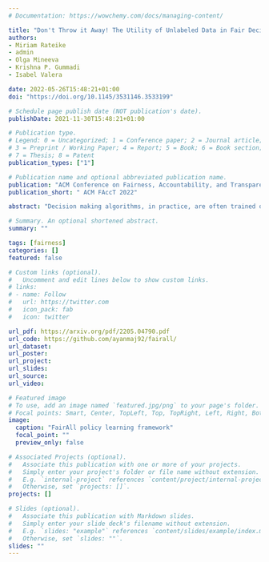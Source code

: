```yaml
---
# Documentation: https://wowchemy.com/docs/managing-content/

title: "Don't Throw it Away! The Utility of Unlabeled Data in Fair Decision Making"
authors: 
- Miriam Rateike
- admin
- Olga Mineeva
- Krishna P. Gummadi
- Isabel Valera

date: 2022-05-26T15:48:21+01:00
doi: "https://doi.org/10.1145/3531146.3533199"

# Schedule page publish date (NOT publication's date).
publishDate: 2021-11-30T15:48:21+01:00

# Publication type.
# Legend: 0 = Uncategorized; 1 = Conference paper; 2 = Journal article;
# 3 = Preprint / Working Paper; 4 = Report; 5 = Book; 6 = Book section;
# 7 = Thesis; 8 = Patent
publication_types: ["1"]

# Publication name and optional abbreviated publication name.
publication: "ACM Conference on Fairness, Accountability, and Transparency, 2022"
publication_short: " ACM FAccT 2022"

abstract: "Decision making algorithms, in practice, are often trained on data that exhibits a variety of biases. Decision-makers often aim to take decisions based on some ground-truth target that is assumed or expected to be unbiased, i.e., equally distributed across socially salient groups. In many practical settings, the ground-truth cannot be directly observed, and instead, we have to rely on a biased proxy measure of the ground-truth, i.e., biased labels, in the data. In addition, data is often selectively labeled, i.e., even the biased labels are only observed for a small fraction of the data that received a positive decision. To overcome label and selection biases, recent work proposes to learn stochastic, exploring decision policies via i) online training of new policies at each time-step and ii) enforcing fairness as a constraint on performance. However, the existing approach uses only labeled data, disregarding a large amount of unlabeled data, and thereby suffers from high instability and variance in the learned decision policies at different times. In this paper, we propose a novel method based on a variational autoencoder for practical fair decision-making. Our method learns an unbiased data representation leveraging both labeled and unlabeled data and uses the representations to learn a policy in an online process. Using synthetic data, we empirically validate that our method converges to the optimal (fair) policy according to the ground-truth with low variance. In real-world experiments, we further show that our training approach not only offers a more stable learning process but also yields policies with higher fairness as well as utility than previous approaches."

# Summary. An optional shortened abstract.
summary: ""

tags: [fairness]
categories: []
featured: false

# Custom links (optional).
#   Uncomment and edit lines below to show custom links.
# links:
# - name: Follow
#   url: https://twitter.com
#   icon_pack: fab
#   icon: twitter

url_pdf: https://arxiv.org/pdf/2205.04790.pdf
url_code: https://github.com/ayanmaj92/fairall/
url_dataset:
url_poster:
url_project:
url_slides:
url_source:
url_video:

# Featured image
# To use, add an image named `featured.jpg/png` to your page's folder. 
# Focal points: Smart, Center, TopLeft, Top, TopRight, Left, Right, BottomLeft, Bottom, BottomRight.
image:
  caption: "FairAll policy learning framework"
  focal_point: ""
  preview_only: false

# Associated Projects (optional).
#   Associate this publication with one or more of your projects.
#   Simply enter your project's folder or file name without extension.
#   E.g. `internal-project` references `content/project/internal-project/index.md`.
#   Otherwise, set `projects: []`.
projects: []

# Slides (optional).
#   Associate this publication with Markdown slides.
#   Simply enter your slide deck's filename without extension.
#   E.g. `slides: "example"` references `content/slides/example/index.md`.
#   Otherwise, set `slides: ""`.
slides: ""
---
```

